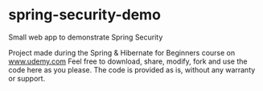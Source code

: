 # spring-security-demo
Small web app to demonstrate Spring Security

Project made during the Spring & Hibernate for Beginners course on www.udemy.com
Feel free to download, share, modify, fork and use the code here as you please.
The code is provided as is, without any warranty or support.

